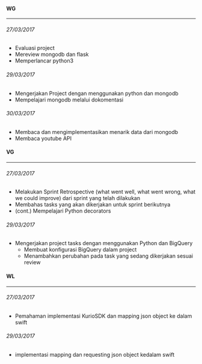 #### WG
---

###### 27/03/2017
* Evaluasi project
* Mereview mongodb dan flask
* Memperlancar python3

###### 29/03/2017
* Mengerjakan Project dengan menggunakan python dan mongodb
* Mempelajari mongodb melalui dokomentasi

###### 30/03/2017
* Membaca dan mengimplementasikan menarik data dari mongodb
* Membaca youtube API

#### VG
---

###### 27/03/2017
* Melakukan Sprint Retrospective (what went well, what went wrong, what we could improve) dari sprint yang telah dilakukan
* Membahas tasks yang akan dikerjakan untuk sprint berikutnya
* (cont.) Mempelajari Python decorators

###### 29/03/2017
* Mengerjakan project tasks dengan menggunakan Python dan BigQuery
    * Membuat konfigurasi BigQuery dalam project
    * Menambahkan perubahan pada task yang sedang dikerjakan sesuai review

#### WL
---
 
###### 27/03/2017
 * Pemahaman implementasi KurioSDK dan mapping json object ke dalam swift

###### 29/03/2017
 * implementasi mapping dan requesting json object kedalam swift 

